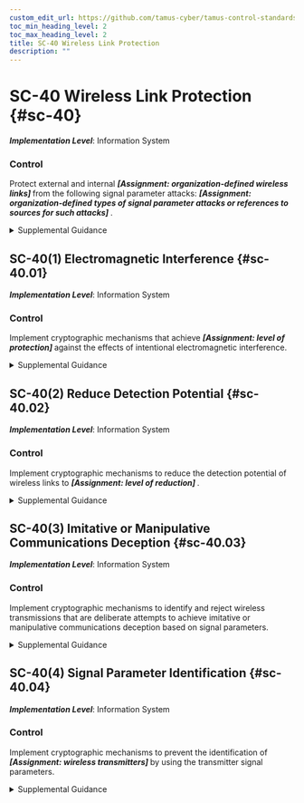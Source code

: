 ```yaml
---
custom_edit_url: https://github.com/tamus-cyber/tamus-control-standards/tree/main/content/tamus.edu/TAMUS_profile.xml
toc_min_heading_level: 2
toc_max_heading_level: 2
title: SC-40 Wireless Link Protection
description: ""
---
```


# SC-40 Wireless Link Protection {#sc-40}

_**Implementation Level**_: Information System

### Control

Protect external and internal <strong title="sc-40_prm_1"> <em>[Assignment: organization-defined wireless links]</em> </strong> from the following signal parameter attacks: <strong title="sc-40_prm_2"> <em>[Assignment: organization-defined types of signal parameter attacks or references to sources for such attacks]</em> </strong>.


<details><summary>Supplemental Guidance</summary>Wireless link protection applies to internal and external wireless communication links that may be visible to individuals who are not authorized system users. Adversaries can exploit the signal parameters of wireless links if such links are not adequately protected. There are many ways to exploit the signal parameters of wireless links to gain intelligence, deny service, or spoof system users. Protection of wireless links reduces the impact of attacks that are unique to wireless systems. If organizations rely on commercial service providers for transmission services as commodity items rather than as fully dedicated services, it may not be possible to implement wireless link protections to the extent necessary to meet organizational security requirements.</details>


## SC-40(1) Electromagnetic Interference {#sc-40.01}

_**Implementation Level**_: Information System

### Control

Implement cryptographic mechanisms that achieve <strong title="sc-40.01_odp"> <em>[Assignment: level of protection]</em> </strong> against the effects of intentional electromagnetic interference.


<details><summary>Supplemental Guidance</summary>The implementation of cryptographic mechanisms for electromagnetic interference protects systems against intentional jamming that might deny or impair communications by ensuring that wireless spread spectrum waveforms used to provide anti-jam protection are not predictable by unauthorized individuals. The implementation of cryptographic mechanisms may also coincidentally mitigate the effects of unintentional jamming due to interference from legitimate transmitters that share the same spectrum. Mission requirements, projected threats, concept of operations, and laws, executive orders, directives, regulations, policies, and standards determine levels of wireless link availability, cryptography needed, and performance.</details>


## SC-40(2) Reduce Detection Potential {#sc-40.02}

_**Implementation Level**_: Information System

### Control

Implement cryptographic mechanisms to reduce the detection potential of wireless links to <strong title="sc-40.02_odp"> <em>[Assignment: level of reduction]</em> </strong>.


<details><summary>Supplemental Guidance</summary>The implementation of cryptographic mechanisms to reduce detection potential is used for covert communications and to protect wireless transmitters from geo-location. It also ensures that the spread spectrum waveforms used to achieve a low probability of detection are not predictable by unauthorized individuals. Mission requirements, projected threats, concept of operations, and applicable laws, executive orders, directives, regulations, policies, and standards determine the levels to which wireless links are undetectable.</details>


## SC-40(3) Imitative or Manipulative Communications Deception {#sc-40.03}

_**Implementation Level**_: Information System

### Control

Implement cryptographic mechanisms to identify and reject wireless transmissions that are deliberate attempts to achieve imitative or manipulative communications deception based on signal parameters.


<details><summary>Supplemental Guidance</summary>The implementation of cryptographic mechanisms to identify and reject imitative or manipulative communications ensures that the signal parameters of wireless transmissions are not predictable by unauthorized individuals. Such unpredictability reduces the probability of imitative or manipulative communications deception based on signal parameters alone.</details>


## SC-40(4) Signal Parameter Identification {#sc-40.04}

_**Implementation Level**_: Information System

### Control

Implement cryptographic mechanisms to prevent the identification of <strong title="sc-40.04_odp"> <em>[Assignment: wireless transmitters]</em> </strong> by using the transmitter signal parameters.


<details><summary>Supplemental Guidance</summary>The implementation of cryptographic mechanisms to prevent the identification of wireless transmitters protects against the unique identification of wireless transmitters for the purposes of intelligence exploitation by ensuring that anti-fingerprinting alterations to signal parameters are not predictable by unauthorized individuals. It also provides anonymity when required. Radio fingerprinting techniques identify the unique signal parameters of transmitters to fingerprint such transmitters for purposes of tracking and mission or user identification.</details>
